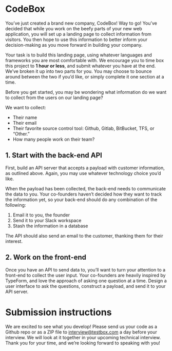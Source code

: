 # CodeBox

You’ve just created a brand new company, CodeBox! Way to go! You’ve decided that while you work on the beefy parts of your new web application, you will set up a landing page to collect information from visitors. You then hope to use this information to better inform your decision-making as you move forward in building your company.

Your task is to build this landing page, using whatever languages and frameworks you are most comfortable with. We encourage you to time box this project to **1 hour or less**, and submit whatever you have at the end. We’ve broken it up into two parts for you. You may choose to bounce around between the two if you’d like, or simply complete it one section at a time.

Before you get started, you may be wondering what information do we want to collect from the users on our landing page?

We want to collect:

* Their name
* Their email
* Their favorite source control tool: Github, Gitlab, BitBucket, TFS, or “Other.”
* How many people work on their team?

## 1. Start with the back-end API

First, build an API server that accepts a payload with customer information, as outlined above. Again, you may use whatever technology choice you’d like.

When the payload has been collected, the back-end needs to communicate the data to you. Your co-founders haven’t decided how they want to track the information yet, so your back-end should do any combination of the following:

1. Email it to you, the founder
2. Send it to your Slack workspace
3. Stash the information in a database

The API should also send an email to the customer, thanking them for their interest.

## 2. Work on the front-end

Once you have an API to send data to, you’ll want to turn your attention to a front-end to collect the user input. Your co-founders are heavily inspired by TypeForm, and love the approach of asking one question at a time. Design a user interface to ask the questions, construct a payload, and send it to your API server.

# Submission instructions

We are excited to see what you develop! Please send us your code as a Github repo or as a ZIP file to interview@testbox.com a day before your interview. We will look at it together in your upcoming technical interview. Thank you for your time, and we’re looking forward to speaking with you!
